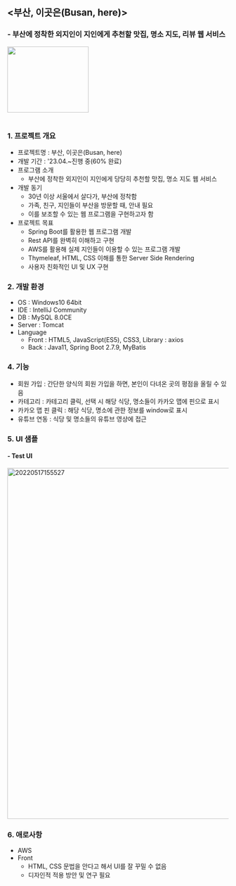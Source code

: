 ## <부산, 이곳은(Busan, here)>
### - 부산에 정착한 외지인이 지인에게 추천할 맛집, 명소 지도, 리뷰 웹 서비스 
<!--
<img src="https://user-images.githubusercontent.com/96553431/168752791-4cda4d98-fb79-4561-9c28-7941b6bb9d49.png" width="175" height="150"><br>
![busan,here_logo5](https://user-images.githubusercontent.com/96553431/168899776-e026d934-d8af-40ed-8f2c-f3c789022890.png)
-->

<img src="https://user-images.githubusercontent.com/96553431/168899776-e026d934-d8af-40ed-8f2c-f3c789022890.png" width="185" height="150"><br>
<br>

### 1. 프로젝트 개요
- 프로젝트명 : 부산, 이곳은(Busan, here)
- 개발 기간 : '23.04.~진행 중(60% 완료)
- 프로그램 소개
    - 부산에 정착한 외지인이 지인에게 당당히 추천할 맛집, 명소 지도 웹 서비스 
- 개발 동기
    - 30년 이상 서울에서 살다가, 부산에 정착함
    - 가족, 친구, 지인들이 부산을 방문할 때, 안내 필요
    - 이를 보조할 수 있는 웹 프로그램을 구현하고자 함
- 프로젝트 목표
    - Spring Boot를 활용한 웹 프로그램 개발
    - Rest API를 완벽히 이해하고 구현
    - AWS를 활용해 실제 지인들이 이용할 수 있는 프로그램 개발
    - Thymeleaf, HTML, CSS 이해를 통한 Server Side Rendering
    - 사용자 친화적인 UI 및 UX 구현

### 2. 개발 환경
- OS : Windows10 64bit
- IDE : IntelliJ Community
- DB : MySQL 8.0CE
- Server : Tomcat
- Language
    - Front : HTML5, JavaScript(ES5), CSS3, Library : axios
    - Back : Java11, Spring Boot 2.7.9, MyBatis

### 4. 기능
- 회원 가입 : 간단한 양식의 회원 가입을 하면, 본인이 다녀온 곳의 평점을 올릴 수 있음
- 카테고리 : 카테고리 클릭, 선택 시 해당 식당, 명소들이 카카오 맵에 핀으로 표시
- 카카오 맵 핀 클릭 : 해당 식당, 명소에 관한 정보를 window로 표시
- 유튜브 연동 : 식당 및 명소들의 유튜브 영상에 접근


### 5. UI 샘플
#### - Test UI
<!-- <img width="798" alt="20220517155527" src="https://user-images.githubusercontent.com/96553431/168900202-71b88059-d6c2-45d5-b4cf-745d8d2e1c6d.png"> -->
<img width="798" alt="20220517155527" src="https://user-images.githubusercontent.com/96553431/170586178-58733f19-f0a3-478c-bfd9-ffb7adc56404.png">


### 6. 애로사항
- AWS
- Front
    - HTML, CSS 문법을 안다고 해서 UI를 잘 꾸밀 수 없음
    - 디자인적 적용 방안 및 연구 필요


